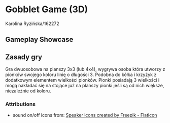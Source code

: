 # Gobblet Game (3D)

Karolina Ryzińska/162272

## Gameplay Showcase


## Zasady gry

 Gra dwuosobowa na planszy 3x3 (lub 4x4), wygrywa osoba która utworzy z pionków swojego koloru linię o długości 3. Podobna do kółka i krzyżyk z dodatkowym elementem wielkości pionków. Pionki posiadają 3 wielkości i mogą nakładać się na stojące już na planszy pionki jeśli są od nich większe, niezależnie od koloru.

### Attributions

- sound on/off icons from: [Speaker icons created by Freepik - Flaticon](https://www.flaticon.com/free-icons/speaker)
